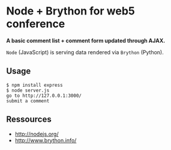 # Node + Brython for web5 conference

**A basic comment list + comment form updated through AJAX.**

`Node` (JavaScript) is serving data rendered via `Brython` (Python).

## Usage

    $ npm install express
    $ node server.js
    go to http://127.0.0.1:3000/
    submit a comment

## Ressources

* http://nodejs.org/
* http://www.brython.info/
